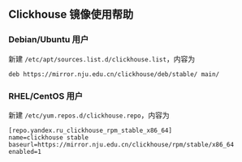 ## Clickhouse 镜像使用帮助

### Debian/Ubuntu 用户

新建 `/etc/apt/sources.list.d/clickhouse.list`，内容为

```
deb https://mirror.nju.edu.cn/clickhouse/deb/stable/ main/
```

### RHEL/CentOS 用户

新建 `/etc/yum.repos.d/clickhouse.repo`，内容为

```
[repo.yandex.ru_clickhouse_rpm_stable_x86_64]
name=clickhouse stable
baseurl=https://mirror.nju.edu.cn/clickhouse/rpm/stable/x86_64
enabled=1
```
